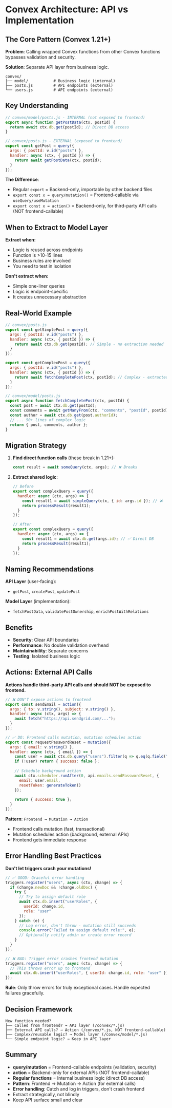 # Convex Architecture: API vs Implementation

## The Core Pattern (Convex 1.21+)

**Problem**: Calling wrapped Convex functions from other Convex functions bypasses validation and security.

**Solution**: Separate API layer from business logic.

```
convex/
├── model/           # Business logic (internal)
├── posts.js         # API endpoints (external)
└── users.js         # API endpoints (external)
```

## Key Understanding

```javascript
// convex/model/posts.js - INTERNAL (not exposed to frontend)
export async function getPostData(ctx, postId) {
  return await ctx.db.get(postId); // Direct DB access
}

// convex/posts.js - EXTERNAL (exposed to frontend)
export const getPost = query({
  args: { postId: v.id("posts") },
  handler: async (ctx, { postId }) => {
    return await getPostData(ctx, postId);
  }
});
```

**The Difference**:
- Regular `export` = Backend-only, importable by other backend files
- `export const x = query/mutation()` = Frontend-callable via `useQuery/useMutation`
- `export const x = action()` = Backend-only, for third-party API calls (NOT frontend-callable)

## When to Extract to Model Layer

**Extract when:**
- Logic is reused across endpoints
- Function is >10-15 lines  
- Business rules are involved
- You need to test in isolation

**Don't extract when:**
- Simple one-liner queries
- Logic is endpoint-specific
- It creates unnecessary abstraction

## Real-World Example

```javascript
// convex/posts.js
export const getSimplePost = query({
  args: { postId: v.id("posts") },
  handler: async (ctx, { postId }) => {
    return await ctx.db.get(postId); // Simple - no extraction needed
  }
});

export const getComplexPost = query({
  args: { postId: v.id("posts") },
  handler: async (ctx, { postId }) => {
    return await fetchCompletePost(ctx, postId); // Complex - extracted
  }
});

// convex/model/posts.js
export async function fetchCompletePost(ctx, postId) {
  const post = await ctx.db.get(postId);
  const comments = await getManyFrom(ctx, "comments", "postId", postId);
  const author = await ctx.db.get(post.authorId);
  // ... 50+ lines of complex logic
  return { post, comments, author };
}
```

## Migration Strategy

1. **Find direct function calls** (these break in 1.21+):
   ```javascript
   const result = await someQuery(ctx, args); // ❌ Breaks
   ```

2. **Extract shared logic**:
   ```javascript
   // Before
   export const complexQuery = query({
     handler: async (ctx, args) => {
       const result1 = await simpleQuery(ctx, { id: args.id }); // ❌
       return processResult(result1);
     }
   });

   // After
   export const complexQuery = query({
     handler: async (ctx, args) => {
       const result1 = await ctx.db.get(args.id); // ✅ Direct DB
       return processResult(result1);
     }
   });
   ```

## Naming Recommendations

**API Layer** (user-facing):
- `getPost`, `createPost`, `updatePost`

**Model Layer** (implementation):
- `fetchPostData`, `validatePostOwnership`, `enrichPostWithRelations`

## Benefits

- **Security**: Clear API boundaries
- **Performance**: No double validation overhead
- **Maintainability**: Separate concerns
- **Testing**: Isolated business logic

## Actions: External API Calls

**Actions handle third-party API calls and should NOT be exposed to frontend.**

```javascript
// ❌ DON'T expose actions to frontend
export const sendEmail = action({
  args: { to: v.string(), subject: v.string() },
  handler: async (ctx, args) => {
    await fetch("https://api.sendgrid.com/...");
  }
});

// ✅ DO: Frontend calls mutation, mutation schedules action
export const requestPasswordReset = mutation({
  args: { email: v.string() },
  handler: async (ctx, { email }) => {
    const user = await ctx.db.query("users").filter(q => q.eq(q.field("email"), email)).unique();
    if (!user) return { success: false };
    
    // Schedule background action
    await ctx.scheduler.runAfter(0, api.emails.sendPasswordReset, {
      email: user.email,
      resetToken: generateToken()
    });
    
    return { success: true };
  }
});
```

**Pattern**: `Frontend → Mutation → Action`
- Frontend calls mutation (fast, transactional)
- Mutation schedules action (background, external APIs)
- Frontend gets immediate response

## Error Handling Best Practices

**Don't let triggers crash your mutations!**

```javascript
// ✅ GOOD: Graceful error handling
triggers.register("users", async (ctx, change) => {
  if (change.newDoc && !change.oldDoc) {
    try {
      // Try to assign default role
      await ctx.db.insert("userRoles", { 
        userId: change.id, 
        role: "user" 
      });
    } catch (e) {
      // Log error, don't throw - mutation still succeeds
      console.error("Failed to assign default role:", e);
      // Optionally notify admin or create error record
    }
  }
});

// ❌ BAD: Trigger error crashes frontend mutation
triggers.register("users", async (ctx, change) => {
  // This throws error up to frontend
  await ctx.db.insert("userRoles", { userId: change.id, role: "user" });
});
```

**Rule**: Only throw errors for truly exceptional cases. Handle expected failures gracefully.

## Decision Framework

```
New function needed?
├── Called from frontend? → API layer (/convex/*.js)
├── External API calls? → Action (/convex/*.js, NOT frontend-callable)
├── Complex/reusable logic? → Model layer (/convex/model/*.js)
└── Simple endpoint logic? → Keep in API layer
```

## Summary

- **query/mutation** = Frontend-callable endpoints (validation, security)
- **action** = Backend-only for external APIs (NOT frontend-callable)
- **Regular functions** = Internal business logic (direct DB access)
- **Pattern**: Frontend → Mutation → Action (for external calls)
- **Error handling**: Catch and log in triggers, don't crash frontend
- Extract strategically, not blindly
- Keep API surface small and clear